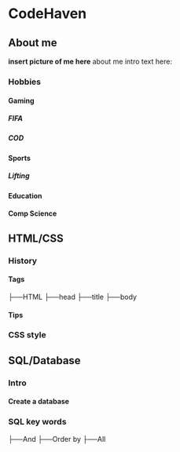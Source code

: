 # CodeHaven

## About me
**insert picture of me here** 
about me intro text here:
### Hobbies
#### Gaming
##### FIFA
##### COD
#### Sports
##### Lifting 
#### Education
#### Comp Science







## HTML/CSS
### History
#### Tags
├──HTML
├──head
├──title
├──body
#### Tips
### CSS style




## SQL/Database
### Intro
#### Create a database
### SQL key words
├──And
├──Order by
├──All









